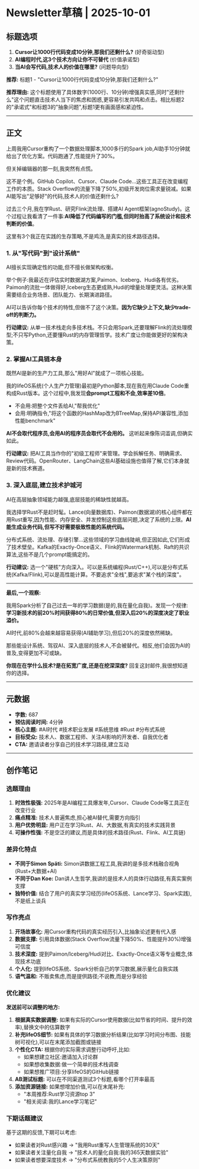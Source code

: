 # Newsletter草稿 | 2025-10-01

## 标题选项

1. **Cursor让1000行代码变成10分钟,那我们还剩什么?** (好奇驱动型)
2. **AI编程时代,这3个技术方向让你不可替代** (价值承诺型)
3. **当AI会写代码,技术人的价值在哪里?** (问题导向型)

**推荐:** 标题1 - "Cursor让1000行代码变成10分钟,那我们还剩什么?"

**推荐理由:** 这个标题使用了具体数字(1000行、10分钟)增强真实感,同时"还剩什么"这个问题直击技术人当下的焦虑和困惑,更容易引发共鸣和点击。相比标题2的"承诺式"和标题3的"抽象问题",标题1更有画面感和紧迫性。

---

## 正文

上周我用Cursor重构了一个数据处理脚本,1000多行的Spark job,AI助手10分钟就给出了优化方案。代码跑通了,性能提升了30%。

但关掉编辑器的那一刻,我突然有点慌。

这不是个例。GitHub Copilot、Cursor、Claude Code...这些工具正在改变编程工作的本质。Stack Overflow的流量下降了50%,初级开发岗位需求量锐减。如果AI能写出"足够好"的代码,技术人的价值还剩什么?

过去三个月,我在学Rust、研究Flink流处理、搭建AI Agent框架(agnoStudy)。这个过程让我看清了一件事:**AI降低了代码编写的门槛,但同时抬高了系统设计和技术判断的价值**。

这里有3个我正在实践的生存策略,不是鸡汤,是真实的技术路径选择。

### 1. 从"写代码"到"设计系统"

AI擅长实现确定性的功能,但不擅长做架构权衡。

举个例子:我最近在评估实时数据湖方案,Paimon、Iceberg、Hudi各有优劣。Paimon的流批一体做得好,Iceberg生态更成熟,Hudi的增量处理更灵活。这种决策需要结合业务场景、团队能力、长期演进路径。

AI可以告诉你每个技术的特性,但做不了这个决策。**因为它缺少上下文,缺少trade-off的判断力。**

**行动建议:** 从单一技术栈走向多技术栈。不只会用Spark,还要理解Flink的流处理模型;不只写Python,还要懂Rust的内存管理哲学。技术广度让你能做更好的架构决策。

### 2. 掌握AI工具链本身

既然AI是新的生产力工具,那么"用好AI"就成了一项核心技能。

我的lifeOS系统(个人生产力管理)最初是Python脚本,现在我在用Claude Code重构成Rust版本。这个过程中,我发现**会prompt工程和不会,效率差10倍**。

- 不会用:把整个文件丢给AI,"帮我优化"
- 会用:明确指令,"将这个函数的HashMap改为BTreeMap,保持API兼容性,添加性能benchmark"

**AI不会取代程序员,会用AI的程序员会取代不会用的。** 这听起来像陈词滥调,但确实如此。

**行动建议:** 把AI工具当作你的"初级工程师"来管理。学会拆解任务、明确需求、Review代码。OpenRouter、LangChain这些AI基础设施也值得了解,它们本身就是新的技术赛道。

### 3. 深入底层,建立技术护城河

AI在高层抽象领域能力越强,底层技能的稀缺性就越高。

我选择学Rust不是赶时髦。Lance(向量数据库)、Paimon(数据湖)的核心组件都在用Rust重写,因为性能、内存安全、并发控制这些底层问题,决定了系统的上限。**AI能生成业务代码,但写不好需要极致性能的系统代码。**

分布式系统、流处理、存储引擎...这些领域的学习曲线陡峭,但正因如此,它们形成了技术壁垒。Kafka的Exactly-Once语义、Flink的Watermark机制、Raft的共识算法,这些不是几个prompt能搞定的。

**行动建议:** 选一个"硬核"方向深入。可以是系统编程(Rust/C++),可以是分布式系统(Kafka/Flink),可以是高性能计算。不要追求"全栈",要追求"某个栈的深度"。

---

**最后,一个观察:**

我用Spark分析了自己过去一年的学习数据(是的,我在量化自我)。发现一个规律:**学习新技术的前20%时间获得80%的日常价值,但深入后20%的深度决定了职业溢价。**

AI时代,前80%会越来越容易获得(AI辅助学习),但后20%的深度依然稀缺。

那些能设计系统、驾驭AI、深入底层的技术人,不会被替代。相反,他们会因为AI的普及,变得更加不可或缺。

**你现在在学什么技术?是在拓宽广度,还是在挖深深度?** 回复这封邮件,我很想知道你的选择。

---

## 元数据

- **字数:** 687
- **预估阅读时间:** 4分钟
- **核心主题:** #AI时代 #技术职业发展 #系统思维 #Rust #分布式系统
- **目标受众:** 技术人、数据工程师、关注AI影响的开发者、自我优化者
- **CTA:** 邀请读者分享自己的技术学习路径,建立互动

---

## 创作笔记

### 选题理由
1. **时效性极强:** 2025年是AI编程工具爆发年,Cursor、Claude Code等工具正在改变行业
2. **痛点精准:** 技术人普遍焦虑,担心被AI替代,需要方向指引
3. **用户优势明显:** 用户正在学习Rust、AI、大数据,有真实的技术实践背景
4. **可操作性强:** 不是空泛的建议,而是具体的技术路径(Rust、Flink、AI工具链)

### 差异化特点
- **不同于Simon Späti:** Simon讲数据工程工具,我讲的是多技术栈融合视角(Rust+大数据+AI)
- **不同于Dan Koe:** Dan讲人生哲学,我讲的是技术人的具体行动路径,有真实案例支撑
- **独特价值:** 结合了用户的真实学习经历(lifeOS系统、Lance学习、Spark实践),不是纸上谈兵

### 写作亮点
1. **开场故事化:** 用Cursor重构代码的真实经历引入,比抽象论述更有代入感
2. **数据支撑:** 引用具体数据(Stack Overflow流量下降50%、性能提升30%)增强可信度
3. **技术深度:** 提到Paimon/Iceberg/Hudi对比、Exactly-Once语义等专业概念,体现技术功底
4. **个人化:** 提到lifeOS系统、Spark分析自己的学习数据,展示量化自我实践
5. **语气温和:** 不贩卖焦虑,而是提供路径;不说教,而是分享经验

### 优化建议
**发送前可以调整的地方:**

1. **根据真实数据调整:** 如果有实际的Cursor使用数据(比如节省的时间、提升的效率),替换文中的估算数字
2. **补充lifeOS细节:** 如果有具体的学习数据分析结果(比如学习时间分布图、技能树可视化),可以在末尾添加截图或链接
3. **个性化CTA:** 根据你的实际需求调整行动呼吁,比如:
   - 如果想建立社区:邀请加入讨论群
   - 如果想收集数据:做一个简单的技术栈调查
   - 如果想推广项目:分享lifeOS的GitHub链接
4. **AB测试标题:** 可以在不同渠道测试3个标题,看哪个打开率最高
5. **添加资源链接:** 如果想增加价值,可以在末尾补充:
   - "本周推荐:Rust学习资源top 3"
   - "相关阅读:我的Lance学习笔记"

### 下期话题建议
基于这期的反馈,下期可以考虑:
- 如果读者对Rust感兴趣 → "我用Rust重写人生管理系统的30天"
- 如果读者关注量化自我 → "技术人的量化自我:我的365天数据实验"
- 如果读者想要深度技术 → "分布式系统教我的5个人生决策原则"
